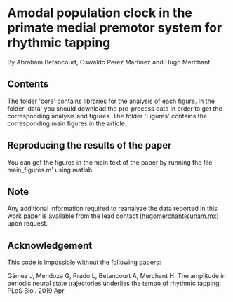 # Amodal population clock in the primate medial premotor system for rhythmic tapping
By Abraham Betancourt,  Oswaldo Perez Martinez and Hugo Merchant.
## Contents

The folder 'core' contains libraries for the analysis of each figure.
In the folder 'data' you should download the pre-process data in order to get the corresponding analysis and figures. 
The folder 'Figures' contains the corresponding main figures in the article.

## Reproducing the results of the paper
You can get the figures in the main text of the paper by running the file' main_figures.m' using matlab.
## Note
Any additional information required to reanalyze the data reported in this work paper is available from the lead contact (hugomerchant@unam.mx) upon request.
## Acknowledgement
This code is impossible without the following papers:

Gámez J, Mendoza G, Prado L, Betancourt A, Merchant H. The amplitude in periodic neural state trajectories underlies the tempo of rhythmic tapping. PLoS Biol. 2019 Apr
